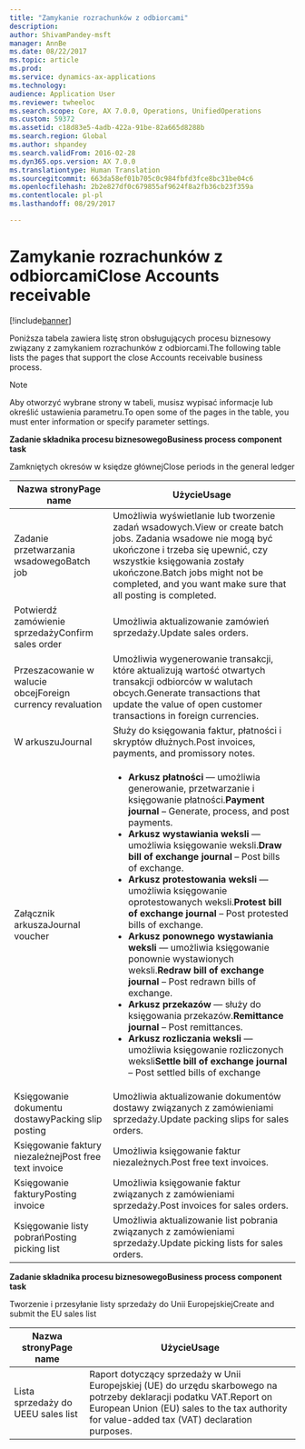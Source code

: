 ```yaml
---
title: "Zamykanie rozrachunków z odbiorcami"
description: 
author: ShivamPandey-msft
manager: AnnBe
ms.date: 08/22/2017
ms.topic: article
ms.prod: 
ms.service: dynamics-ax-applications
ms.technology: 
audience: Application User
ms.reviewer: twheeloc
ms.search.scope: Core, AX 7.0.0, Operations, UnifiedOperations
ms.custom: 59372
ms.assetid: c18d83e5-4adb-422a-91be-82a665d8288b
ms.search.region: Global
ms.author: shpandey
ms.search.validFrom: 2016-02-28
ms.dyn365.ops.version: AX 7.0.0
ms.translationtype: Human Translation
ms.sourcegitcommit: 663da58ef01b705c0c984fbfd3fce8bc31be04c6
ms.openlocfilehash: 2b2e827df0c679855af9624f8a2fb36cb23f359a
ms.contentlocale: pl-pl
ms.lasthandoff: 08/29/2017

---
```


# <a name="close-accounts-receivable"></a><span data-ttu-id="4dfc8-102">Zamykanie rozrachunków z odbiorcami</span><span class="sxs-lookup"><span data-stu-id="4dfc8-102">Close Accounts receivable</span></span>

[!include[banner](../includes/banner.md)]




<span data-ttu-id="4dfc8-103">Poniższa tabela zawiera listę stron obsługujących procesu biznesowy związany z zamykaniem rozrachunków z odbiorcami.</span><span class="sxs-lookup"><span data-stu-id="4dfc8-103">The following table lists the pages that support the close Accounts receivable business process.</span></span>

> [!NOTE] 
> <span data-ttu-id="4dfc8-104">Aby otworzyć wybrane strony w tabeli, musisz wypisać informacje lub określić ustawienia parametru.</span><span class="sxs-lookup"><span data-stu-id="4dfc8-104">To open some of the pages in the table, you must enter information or specify parameter settings.</span></span>

<span data-ttu-id="4dfc8-105">**Zadanie składnika procesu biznesowego**</span><span class="sxs-lookup"><span data-stu-id="4dfc8-105">**Business process component task**</span></span>                   

<span data-ttu-id="4dfc8-106">Zamkniętych okresów w księdze głównej</span><span class="sxs-lookup"><span data-stu-id="4dfc8-106">Close periods in the general ledger</span></span>

| <span data-ttu-id="4dfc8-107">Nazwa strony</span><span class="sxs-lookup"><span data-stu-id="4dfc8-107">Page name</span></span>                            | <span data-ttu-id="4dfc8-108">Użycie</span><span class="sxs-lookup"><span data-stu-id="4dfc8-108">Usage</span></span>                                                                                      |
|--------------------------------------|--------------------------------------------------------------------------------------------|
|<span data-ttu-id="4dfc8-109">Zadanie przetwarzania wsadowego</span><span class="sxs-lookup"><span data-stu-id="4dfc8-109">Batch job</span></span>                             | <span data-ttu-id="4dfc8-110">Umożliwia wyświetlanie lub tworzenie zadań wsadowych.</span><span class="sxs-lookup"><span data-stu-id="4dfc8-110">View or create batch jobs.</span></span> <span data-ttu-id="4dfc8-111">Zadania wsadowe nie mogą być ukończone i trzeba się upewnić, czy wszystkie księgowania zostały ukończone.</span><span class="sxs-lookup"><span data-stu-id="4dfc8-111">Batch jobs might not be completed, and you want make sure that all posting is completed.</span></span>                                                                                                               |
|<span data-ttu-id="4dfc8-112">Potwierdź zamówienie sprzedaży</span><span class="sxs-lookup"><span data-stu-id="4dfc8-112">Confirm sales order</span></span>                   | <span data-ttu-id="4dfc8-113">Umożliwia aktualizowanie zamówień sprzedaży.</span><span class="sxs-lookup"><span data-stu-id="4dfc8-113">Update sales orders.</span></span>                                                                       |
|<span data-ttu-id="4dfc8-114">Przeszacowanie w walucie obcej</span><span class="sxs-lookup"><span data-stu-id="4dfc8-114">Foreign currency revaluation</span></span>          | <span data-ttu-id="4dfc8-115">Umożliwia wygenerowanie transakcji, które aktualizują wartość otwartych transakcji odbiorców w walutach obcych.</span><span class="sxs-lookup"><span data-stu-id="4dfc8-115">Generate transactions that update the value of open customer transactions in foreign currencies.</span></span>                                                                                                                         |
| <span data-ttu-id="4dfc8-116">W arkuszu</span><span class="sxs-lookup"><span data-stu-id="4dfc8-116">Journal</span></span>                              | <span data-ttu-id="4dfc8-117">Służy do księgowania faktur, płatności i skryptów dłużnych.</span><span class="sxs-lookup"><span data-stu-id="4dfc8-117">Post invoices, payments, and promissory notes.</span></span>                                             |
| <span data-ttu-id="4dfc8-118">Załącznik arkusza</span><span class="sxs-lookup"><span data-stu-id="4dfc8-118">Journal voucher</span></span>                      |<ul><li><span data-ttu-id="4dfc8-119">**Arkusz płatności** — umożliwia generowanie, przetwarzanie i księgowanie płatności.</span><span class="sxs-lookup"><span data-stu-id="4dfc8-119">**Payment journal** – Generate, process, and post payments.</span></span></li><li><span data-ttu-id="4dfc8-120">**Arkusz wystawiania weksli** — umożliwia księgowanie weksli.</span><span class="sxs-lookup"><span data-stu-id="4dfc8-120">**Draw bill of exchange journal** – Post bills of exchange.</span></span></li><li><span data-ttu-id="4dfc8-121">**Arkusz protestowania weksli** — umożliwia księgowanie oprotestowanych weksli.</span><span class="sxs-lookup"><span data-stu-id="4dfc8-121">**Protest bill of exchange journal** – Post protested bills of exchange.</span></span></li><li><span data-ttu-id="4dfc8-122">**Arkusz ponownego wystawiania weksli** — umożliwia księgowanie ponownie wystawionych weksli.</span><span class="sxs-lookup"><span data-stu-id="4dfc8-122">**Redraw bill of exchange journal** – Post redrawn bills of exchange.</span></span></li><li><span data-ttu-id="4dfc8-123">**Arkusz przekazów** — służy do księgowania przekazów.</span><span class="sxs-lookup"><span data-stu-id="4dfc8-123">**Remittance journal** – Post remittances.</span></span></li><li><span data-ttu-id="4dfc8-124">**Arkusz rozliczania weksli** — umożliwia księgowanie rozliczonych weksli</span><span class="sxs-lookup"><span data-stu-id="4dfc8-124">**Settle bill of exchange journal** – Post settled bills of exchange</span></span></li></ul>                   |
| <span data-ttu-id="4dfc8-125">Księgowanie dokumentu dostawy</span><span class="sxs-lookup"><span data-stu-id="4dfc8-125">Packing slip posting</span></span>                 | <span data-ttu-id="4dfc8-126">Umożliwia aktualizowanie dokumentów dostawy związanych z zamówieniami sprzedaży.</span><span class="sxs-lookup"><span data-stu-id="4dfc8-126">Update packing slips for sales orders.</span></span>                                                     |
| <span data-ttu-id="4dfc8-127">Księgowanie faktury niezależnej</span><span class="sxs-lookup"><span data-stu-id="4dfc8-127">Post free text invoice</span></span>               | <span data-ttu-id="4dfc8-128">Umożliwia księgowanie faktur niezależnych.</span><span class="sxs-lookup"><span data-stu-id="4dfc8-128">Post free text invoices.</span></span>                                                                   |
| <span data-ttu-id="4dfc8-129">Księgowanie faktury</span><span class="sxs-lookup"><span data-stu-id="4dfc8-129">Posting invoice</span></span>                      | <span data-ttu-id="4dfc8-130">Umożliwia księgowanie faktur związanych z zamówieniami sprzedaży.</span><span class="sxs-lookup"><span data-stu-id="4dfc8-130">Post invoices for sales orders.</span></span>                                                            |
| <span data-ttu-id="4dfc8-131">Księgowanie listy pobrań</span><span class="sxs-lookup"><span data-stu-id="4dfc8-131">Posting picking list</span></span>                 |<span data-ttu-id="4dfc8-132">Umożliwia aktualizowanie list pobrania związanych z zamówieniami sprzedaży.</span><span class="sxs-lookup"><span data-stu-id="4dfc8-132">Update picking lists for sales orders.</span></span>                                                      |

<span data-ttu-id="4dfc8-133">**Zadanie składnika procesu biznesowego**</span><span class="sxs-lookup"><span data-stu-id="4dfc8-133">**Business process component task**</span></span>   

<span data-ttu-id="4dfc8-134">Tworzenie i przesyłanie listy sprzedaży do Unii Europejskiej</span><span class="sxs-lookup"><span data-stu-id="4dfc8-134">Create and submit the EU sales list</span></span>

| <span data-ttu-id="4dfc8-135">Nazwa strony</span><span class="sxs-lookup"><span data-stu-id="4dfc8-135">Page name</span></span>                            | <span data-ttu-id="4dfc8-136">Użycie</span><span class="sxs-lookup"><span data-stu-id="4dfc8-136">Usage</span></span>                                                                                      |
|--------------------------------------|--------------------------------------------------------------------------------------------|
|<span data-ttu-id="4dfc8-137">Lista sprzedaży do UE</span><span class="sxs-lookup"><span data-stu-id="4dfc8-137">EU sales list</span></span>                         | <span data-ttu-id="4dfc8-138">Raport dotyczący sprzedaży w Unii Europejskiej (UE) do urzędu skarbowego na potrzeby deklaracji podatku VAT.</span><span class="sxs-lookup"><span data-stu-id="4dfc8-138">Report on European Union (EU) sales to the tax authority for value-added tax (VAT) declaration purposes.</span></span>                                                                                                                           |







